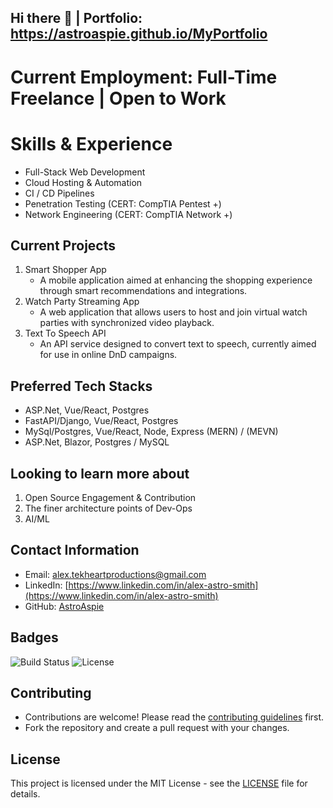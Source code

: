 ## Hi there 👋 | Portfolio: https://astroaspie.github.io/MyPortfolio

# Current Employment: Full-Time Freelance | Open to Work

# Skills & Experience
  - Full-Stack Web Development
  - Cloud Hosting & Automation
  - CI / CD Pipelines
  - Penetration Testing (CERT: CompTIA Pentest +)
  - Network Engineering (CERT: CompTIA Network +)

## Current Projects
1. Smart Shopper App
   - A mobile application aimed at enhancing the shopping experience through smart recommendations and integrations.
2. Watch Party Streaming App
   - A web application that allows users to host and join virtual watch parties with synchronized video playback.
3. Text To Speech API
   - An API service designed to convert text to speech, currently aimed for use in online DnD campaigns.

## Preferred Tech Stacks
* ASP.Net, Vue/React, Postgres
* FastAPI/Django, Vue/React, Postgres
* MySql/Postgres, Vue/React, Node, Express (MERN) / (MEVN)
* ASP.Net, Blazor, Postgres / MySQL

## Looking to learn more about
1. Open Source Engagement & Contribution
2. The finer architecture points of Dev-Ops
3. AI/ML

## Contact Information
- Email: [alex.tekheartproductions@gmail.com](mailto:alex.tekheartproductions@gmail.com)
- LinkedIn: [https://www.linkedin.com/in/alex-astro-smith](https://www.linkedin.com/in/alex-astro-smith)
- GitHub: [AstroAspie](https://github.com/AstroAspie)

## Badges
![Build Status](https://img.shields.io/github/workflow/status/AstroAspie/AstroAspie/CI)
![License](https://img.shields.io/github/license/AstroAspie/AstroAspie)

## Contributing
- Contributions are welcome! Please read the [contributing guidelines](CONTRIBUTING.md) first.
- Fork the repository and create a pull request with your changes.

## License
This project is licensed under the MIT License - see the [LICENSE](LICENSE) file for details.

<!--
**AstroAspie/AstroAspie** is a ✨ _special_ ✨ repository because its `README.md` (this file) appears on your GitHub profile.

Here are some ideas to get you started:

- 🔭 I’m currently working on ...
- 🌱 I’m currently learning ...
- 👯 I’m looking to collaborate on ...
- 🤔 I’m looking for help with ...
- 💬 Ask me about ...
- 📫 How to reach me: ...
- 😄 Pronouns: ...
- ⚡ Fun fact: ...
-->
